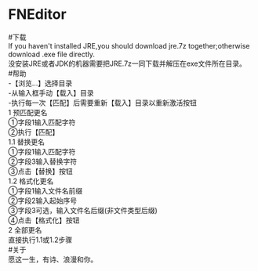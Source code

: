 # FNEditor  
#下载  
If you haven't installed JRE,you should download jre.7z together;otherwise download .exe file directly.   
没安装JRE或者JDK的机器需要把JRE.7z一同下载并解压在exe文件所在目录。  
#帮助  
-【浏览...】选择目录  
-从输入框手动【载入】目录  
-执行每一次【匹配】后需要重新【载入】目录以重新激活按钮  
1 预匹配更名  
    ①字段1输入匹配字符  
    ②执行【匹配】  
1.1 替换更名  
    ①字段1输入匹配字符  
    ②字段3输入替换字符  
    ③点击【替换】按钮  
1.2 格式化更名  
    ①字段1输入文件名前缀  
    ②字段2输入起始序号  
    ③字段3可选，输入文件名后缀(非文件类型后缀)  
    ④点击【格式化】按钮  
2 全部更名  
    直接执行1.1或1.2步骤  
#关于  
    愿这一生，有诗、浪漫和你。  
